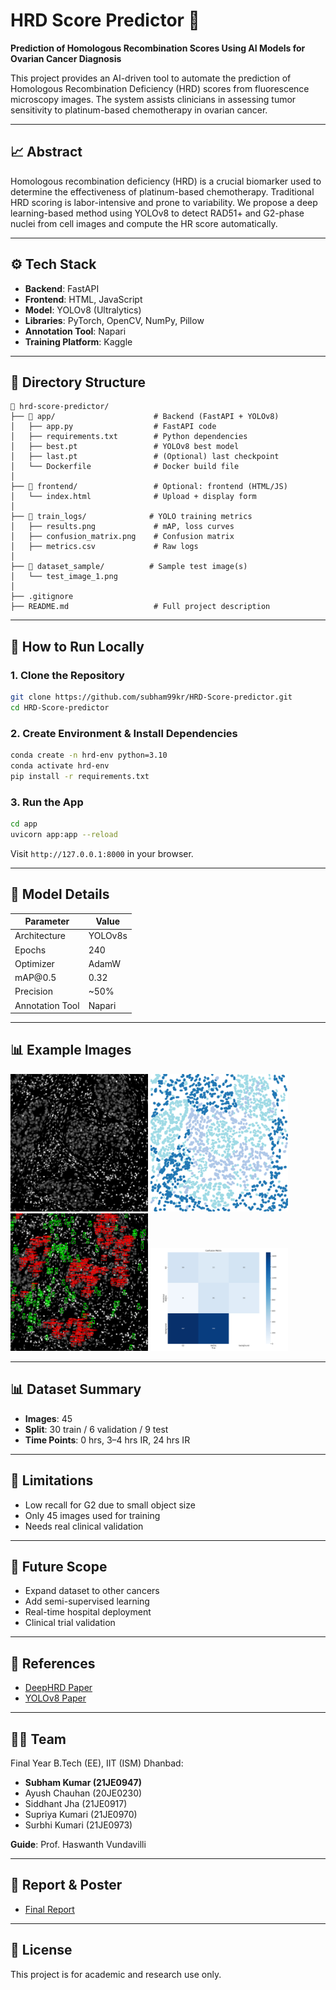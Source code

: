 # HRD Score Predictor 🔬

**Prediction of Homologous Recombination Scores Using AI Models for Ovarian Cancer Diagnosis**

This project provides an AI-driven tool to automate the prediction of Homologous Recombination Deficiency (HRD) scores from fluorescence microscopy images. The system assists clinicians in assessing tumor sensitivity to platinum-based chemotherapy in ovarian cancer.

---

## 📈 Abstract

Homologous recombination deficiency (HRD) is a crucial biomarker used to determine the effectiveness of platinum-based chemotherapy. Traditional HRD scoring is labor-intensive and prone to variability. We propose a deep learning-based method using YOLOv8 to detect RAD51+ and G2-phase nuclei from cell images and compute the HR score automatically.

---

## ⚙️ Tech Stack

* **Backend**: FastAPI
* **Frontend**: HTML, JavaScript
* **Model**: YOLOv8 (Ultralytics)
* **Libraries**: PyTorch, OpenCV, NumPy, Pillow
* **Annotation Tool**: Napari
* **Training Platform**: Kaggle

---

## 📁 Directory Structure

```
📁 hrd-score-predictor/
├── 📁 app/                      # Backend (FastAPI + YOLOv8)
│   ├── app.py                  # FastAPI code
│   ├── requirements.txt        # Python dependencies
│   ├── best.pt                 # YOLOv8 best model
│   ├── last.pt                 # (Optional) last checkpoint
│   └── Dockerfile              # Docker build file
│
├── 📁 frontend/                 # Optional: frontend (HTML/JS)
│   └── index.html              # Upload + display form
│
├── 📁 train_logs/              # YOLO training metrics
│   ├── results.png             # mAP, loss curves
│   ├── confusion_matrix.png    # Confusion matrix 
│   ├── metrics.csv             # Raw logs 
│   
├── 📁 dataset_sample/          # Sample test image(s) 
│   └── test_image_1.png
│
├── .gitignore
├── README.md                   # Full project description
```

---

## 🚀 How to Run Locally

### 1. Clone the Repository

```bash
git clone https://github.com/subham99kr/HRD-Score-predictor.git
cd HRD-Score-predictor
```

### 2. Create Environment & Install Dependencies

```bash
conda create -n hrd-env python=3.10
conda activate hrd-env
pip install -r requirements.txt
```

### 3. Run the App

```bash
cd app
uvicorn app:app --reload
```

Visit `http://127.0.0.1:8000` in your browser.

---

## 🧠 Model Details

| Parameter       | Value   |
| --------------- | ------- |
| Architecture    | YOLOv8s |
| Epochs          | 240     |
| Optimizer       | AdamW   |
| mAP\@0.5        | 0.32    |
| Precision       | \~50%   |
| Annotation Tool | Napari  |

---
## 📊 Example Images

<p float="left">
  <img src="dataset_sample/Sample_Raw.png" alt="Raw Input" width="220"/>
  <img src="dataset_sample/Sample_annotation.png" alt="Annotated" width="220"/>
  <img src="dataset_sample/Sample_output.png" alt="Model Output" width="220"/>
  <img src="train_logs/confusion_matrix.png" alt="Confusion Matrix" width="220"/>
</p>


---

## 📊 Dataset Summary

* **Images**: 45
* **Split**: 30 train / 6 validation / 9 test
* **Time Points**: 0 hrs, 3–4 hrs IR, 24 hrs IR

---

## 📌 Limitations

* Low recall for G2 due to small object size
* Only 45 images used for training
* Needs real clinical validation

---

## 🔮 Future Scope

* Expand dataset to other cancers
* Add semi-supervised learning
* Real-time hospital deployment
* Clinical trial validation

---

## 📂 References

* [DeepHRD Paper](https://www.medrxiv.org/content/10.1101/2023.02.23.23285869v1)
* [YOLOv8 Paper](https://arxiv.org/abs/2408.15857)

---

## 👨‍💻 Team

Final Year B.Tech (EE), IIT (ISM) Dhanbad:

* **Subham Kumar (21JE0947)**
* Ayush Chauhan (20JE0230)
* Siddhant Jha (21JE0917)
* Supriya Kumari (21JE0970)
* Surbhi Kumari (21JE0973)

**Guide**: Prof. Haswanth Vundavilli

---

## 📄 Report & Poster

* [Final Report](https://drive.google.com/file/d/1ooyxb8_HnUuxbQamZZd9kJCbF32uv9HG/view?usp=drive_link)

---

## 🚫 License

This project is for academic and research use only.
